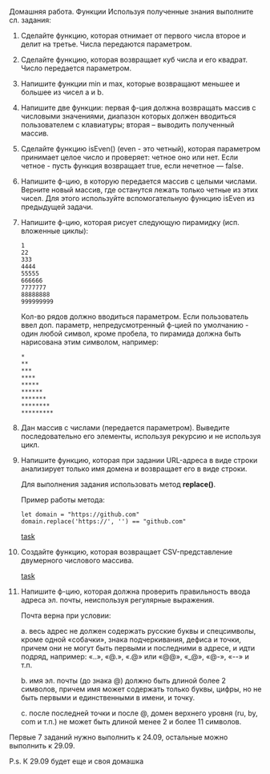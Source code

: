 Домашняя работа. Функции
Используя полученные знания выполните сл. задания:
1. Сделайте функцию, которая отнимает от первого числа второе и делит на
третье. Числа передаются параметром.

2. Сделайте функцию, которая возвращает куб числа и его квадрат. Число
передается параметром.

3. Напишите функции min и max, которые возвращают меньшее и большее из
чисел a и b.
4. Напишите две функции: первая ф-ция должна возвращать массив с
числовыми значениями, диапазон которых должен вводиться пользователем
с клавиатуры; вторая – выводить полученный массив.

5. Сделайте функцию isEven() (even - это четный), которая параметром
принимает целое число и проверяет: четное оно или нет. Если четное - пусть
функция возвращает true, если нечетное — false.

6. Напишите ф-цию, в которую передается массив с целыми числами.
Верните новый массив, где останутся лежать только четные из этих чисел.
Для этого используйте вспомогательную функцию isEven из предыдущей
задачи.

7. Напишите ф-цию, которая рисует следующую пирамидку (исп. вложенные
циклы):
    
    ```
    1
    22
    333
    4444
    55555
    666666
    7777777
    88888888
    999999999
    ```

    Кол-во рядов должно вводиться параметром. Если пользователь ввел доп.
    параметр, непредусмотренный ф-цией по умолчанию - один любой символ,
    кроме пробела, то пирамида должна быть нарисована этим символом,
    например:
    
    ```
    *
    **
    ***
    ****
    *****
    ******
    *******
    ********
    *********
    ```

8. Дан массив с числами (передается параметром). Выведите последовательно его элементы, используя рекурсию и не используя цикл.

9. Напишите функцию, которая при задании URL-адреса в виде строки анализирует только имя домена и возвращает его в виде строки.
    
    Для выполнения задания использовать метод **replace()**.
    
    Пример работы метода: 
    
    ```
    let domain = "https://github.com"
    domain.replace('https://', '') == "github.com"
    ```
    
    [task](https://www.codewars.com/kata/514a024011ea4fb54200004b/train/javascript)

10. Создайте функцию, которая возвращает CSV-представление двумерного числового массива.

    [task](https://www.codewars.com/kata/5a34af40e1ce0eb1f5000036/train/javascript)

11. Напишите ф-цию, которая должна проверить правильность ввода адреса
    эл. почты, неиспользуя регулярные выражения. 
    
    Почта верна при условии:
    
    a. весь адрес не должен содержать русские буквы и спецсимволы, кроме
    одной «собачки», знака подчеркивания, дефиса и точки, причем они не могут
    быть первыми и последними в адресе, и идти подряд, например: «..», «@.»,
    «.@» или «@@», «_@», «@-», «--» и т.п.
    
    b. имя эл. почты (до знака @) должно быть длиной более 2 символов, причем
    имя может содержать только буквы, цифры, но не быть первыми и
    единственными в имени, и точку.
    
    c. после последней точки и после @, домен верхнего уровня (ru, by, com и
    т.п.) не может быть длиной менее 2 и более 11 символов.
    
    
Первые 7 заданий нужно выполнить к 24.09, остальные можно выполнить к 29.09. 

P.s. К 29.09 будет еще и своя домашка
